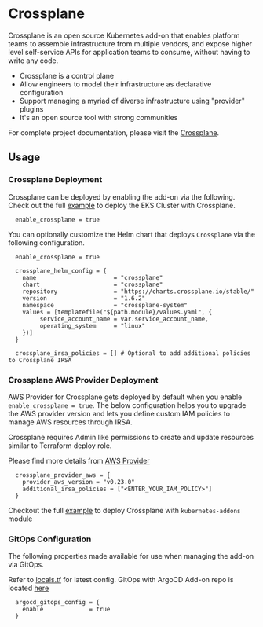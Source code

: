 # Crossplane
Crossplane is an open source Kubernetes add-on that enables platform teams to assemble infrastructure from multiple vendors, and expose higher level self-service APIs for application teams to consume, without having to write any code.

 - Crossplane is a control plane
 - Allow engineers to model their infrastructure as declarative configuration
 - Support managing a myriad of diverse infrastructure using "provider" plugins
 - It's an open source tool with strong communities

For complete project documentation, please visit the [Crossplane](https://crossplane.io/).

## Usage

### Crossplane Deployment

Crossplane can be deployed by enabling the add-on via the following. Check out the full [example](../../modules/kubernetes-addons/crossplane/locals.tf) to deploy the EKS Cluster with Crossplane.

```hcl
  enable_crossplane = true
```

You can optionally customize the Helm chart that deploys `Crossplane` via the following configuration.

```hcl
  enable_crossplane = true

  crossplane_helm_config = {
    name                      = "crossplane"
    chart                     = "crossplane"
    repository                = "https://charts.crossplane.io/stable/"
    version                   = "1.6.2"
    namespace                 = "crossplane-system"
    values = [templatefile("${path.module}/values.yaml", {
         service_account_name = var.service_account_name,
         operating_system     = "linux"
    })]
  }

  crossplane_irsa_policies = [] # Optional to add additional policies to Crossplane IRSA
```

### Crossplane AWS Provider Deployment
AWS Provider for Crossplane gets deployed by default when you enable `enable_crossplane = true`.
The below configuration helps you to upgrade the AWS provider version and lets you define custom IAM policies to manage AWS resources through IRSA.

Crossplane requires Admin like permissions to create and update resources similar to Terraform deploy role.

Please find more details from [AWS Provider](https://github.com/crossplane/provider-aws)

```hcl
  crossplane_provider_aws = {
    provider_aws_version = "v0.23.0"
    additional_irsa_policies = ["<ENTER_YOUR_IAM_POLICY>"]
  }
```

Checkout the full [example](examples/crossplane) to deploy Crossplane with `kubernetes-addons` module

### GitOps Configuration
The following properties made available for use when managing the add-on via GitOps.

Refer to [locals.tf](modules/kubernetes-addons/crossplane/locals.tf) for latest config. GitOps with ArgoCD Add-on repo is located [here](https://github.com/aws-samples/ssp-eks-add-ons/blob/main/chart/values.yaml)

```hcl
  argocd_gitops_config = {
    enable             = true
  }
```
